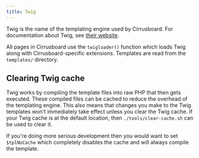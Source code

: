 ```yaml
---
title: Twig
---
```


Twig is the name of the templating engine used by Cirrusboard. For documentation about Twig, see [their website](https://twig.symfony.com/doc/3.x/).

All pages in Cirrusboard use the `twigloader()` function which loads Twig along with Cirrusboard-specific extensions. Templates are read from the `templates/` directory.

## Clearing Twig cache
Twig works by compiling the template files into raw PHP that then gets executed. These compiled files can be cached to reduce the overhead of the templating engine. This also means that changes you make to the Twig templates won't immediately take effect unless you clear the Twig cache. If your Twig cache is at the default location, then `./tools/clear-cache.sh` can be used to clear it.

If you're doing more serious development then you would want to set `$tplNoCache` which completely disables the cache and will always compile the template.
